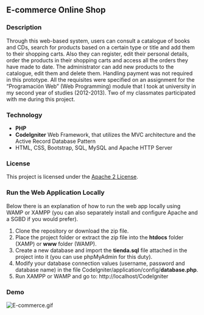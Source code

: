 ## E-commerce Online Shop

### Description
Through this web-based system, users can consult a catalogue of books and CDs, search for products based on a certain type or title and add them to their shopping carts.
Also they can register, edit their personal details, order the products in their shopping carts and access all the orders they have made to date.
The administrator can add new products to the catalogue, edit them and delete them. Handling payment was not required in this prototype.
All the requisites were specified on an assignment for the “Programación Web” (Web Programming) module that I took at university in my second year of studies (2012-2013). 
Two of my classmates participated with me during this project.


### Technology
- **PHP**
- **CodeIgniter** Web Framework, that utilizes the MVC architecture and the Active Record Database Pattern
- HTML, CSS, Bootstrap, SQL, MySQL and Apache HTTP Server


### License
This project is licensed under the [Apache 2 License](http://www.apache.org/licenses/LICENSE-2.0). 


### Run the Web Application Locally
Below there is an explanation of how to run the web app locally using WAMP or XAMPP (you can also separately install and configure Apache and a SGBD if you would prefer).

1. Clone the repository or download the zip file.
2. Place the project folder or extract the zip file into the **htdocs** folder (XAMP) or **www** folder (WAMP).
3. Create a new database and import the **tienda.sql** file attached in the project into it (you can use phpMyAdmin for this duty).
4. Modify your database connection values (username, password and database name) in the file CodeIgniter/application/config/**database.php**.
5. Run XAMPP or WAMP and go to: http://localhost/CodeIgniter


### Demo
![E-commerce.gif](https://thumbs.gfycat.com/SecondaryScornfulGraywolf-size_restricted.gif)
